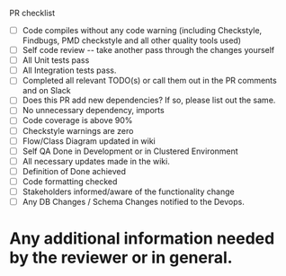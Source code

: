 PR checklist
- [ ] Code compiles without any code warning (including Checkstyle, Findbugs, PMD checkstyle and all other
      quality tools used)
- [ ] Self code review -- take another pass through the changes yourself
- [ ] All Unit tests pass
- [ ] All Integration tests pass.
- [ ] Completed all relevant TODO(s) or call them out in the PR comments and on Slack
- [ ] Does this PR add new dependencies? If so, please list out the same.
- [ ] No unnecessary dependency, imports
- [ ] Code coverage is above 90%
- [ ] Checkstyle warnings are zero
- [ ] Flow/Class Diagram updated in wiki
- [ ] Self QA Done in Development or in Clustered Environment
- [ ] All necessary updates made in the wiki.
- [ ] Definition of Done achieved
- [ ] Code formatting checked
- [ ] Stakeholders informed/aware of the functionality change
- [ ] Any DB Changes / Schema Changes notified to the Devops.
# Any additional information needed by the reviewer or in general.
